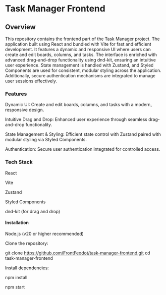 # Task Manager Frontend

## Overview

This repository contains the frontend part of the Task Manager project. The application built using React and bundled with Vite for fast and efficient development. It features a dynamic and responsive UI where users can create and edit boards, columns, and tasks. The interface is enriched with advanced drag-and-drop functionality using dnd-kit, ensuring an intuitive user experience. State management is handled with Zustand, and Styled Components are used for consistent, modular styling across the application. Additionally, secure authentication mechanisms are integrated to manage user sessions effectively.

### Features

Dynamic UI: Create and edit boards, columns, and tasks with a modern, responsive design.

Intuitive Drag and Drop: Enhanced user experience through seamless drag-and-drop functionality.

State Management & Styling: Efficient state control with Zustand paired with modular styling via Styled Components.

Authentication: Secure user authentication integrated for controlled access.

### Tech Stack

React

Vite

Zustand

Styled Components

dnd-kit (for drag and drop)

#### Installation

Node.js (v20 or higher recommended)

Clone the repository:

git clone https://github.com/FrontFeodot/task-manager-frontend.git
cd task-manager-frontend

Install dependencies:

npm install

npm start